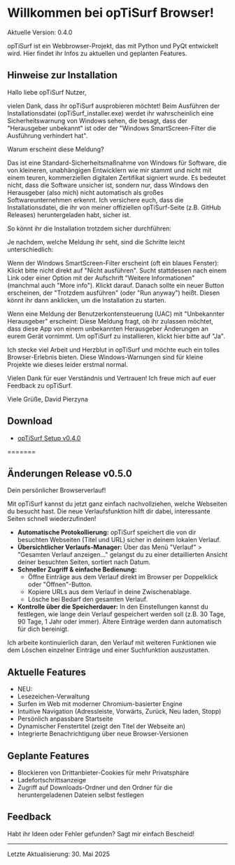 # Willkommen bei opTiSurf Browser!

Aktuelle Version: 0.4.0

opTiSurf ist ein Webbrowser-Projekt, das mit Python und PyQt entwickelt wird. 
Hier findet ihr Infos zu aktuellen und geplanten Features.

## Hinweise zur Installation

Hallo liebe opTiSurf Nutzer,

vielen Dank, dass ihr opTiSurf ausprobieren möchtet! Beim Ausführen der Installationsdatei (opTiSurf_installer.exe) werdet ihr wahrscheinlich eine Sicherheitswarnung von Windows sehen, die besagt, dass der "Herausgeber unbekannt" ist oder der "Windows SmartScreen-Filter die Ausführung verhindert hat".

Warum erscheint diese Meldung?

Das ist eine Standard-Sicherheitsmaßnahme von Windows für Software, die von kleineren, unabhängigen Entwicklern wie mir stammt und nicht mit einem teuren, kommerziellen digitalen Zertifikat signiert wurde. Es bedeutet nicht, dass die Software unsicher ist, sondern nur, dass Windows den Herausgeber (also mich) nicht automatisch als großes Softwareunternehmen erkennt. Ich versichere euch, dass die Installationsdatei, die ihr von meiner offiziellen opTiSurf-Seite (z.B. GitHub Releases) heruntergeladen habt, sicher ist.

So könnt ihr die Installation trotzdem sicher durchführen:

Je nachdem, welche Meldung ihr seht, sind die Schritte leicht unterschiedlich:

Wenn der Windows SmartScreen-Filter erscheint (oft ein blaues Fenster):
    Klickt bitte nicht direkt auf "Nicht ausführen".
    Sucht stattdessen nach einem Link oder einer Option mit der Aufschrift "Weitere Informationen" (manchmal auch "More info"). Klickt darauf.
    Danach sollte ein neuer Button erscheinen, der "Trotzdem ausführen" (oder "Run anyway") heißt. Diesen könnt ihr dann anklicken, um die Installation zu starten.

Wenn eine Meldung der Benutzerkontensteuerung (UAC) mit "Unbekannter Herausgeber" erscheint:
    Diese Meldung fragt, ob ihr zulassen möchtet, dass diese App von einem unbekannten Herausgeber Änderungen an eurem Gerät vornimmt.
    Um opTiSurf zu installieren, klickt hier bitte auf "Ja".

Ich stecke viel Arbeit und Herzblut in opTiSurf und möchte euch ein tolles Browser-Erlebnis bieten. Diese Windows-Warnungen sind für kleine Projekte wie dieses leider erstmal normal.

Vielen Dank für euer Verständnis und Vertrauen! Ich freue mich auf euer Feedback zu opTiSurf.

Viele Grüße,
David Pierzyna

## Download
* [opTiSurf Setup v0.4.0](https://github.com/Davy1nbg/opTiSurf/releases/download/v0.4.0/opTiSurf_installer.exe)

=======

## Änderungen Release v0.5.0

Dein persönlicher Browserverlauf!

Mit opTiSurf kannst du jetzt ganz einfach nachvollziehen, welche Webseiten du besucht hast. Die neue Verlaufsfunktion hilft dir dabei, interessante Seiten schnell wiederzufinden!

* **Automatische Protokollierung:** opTiSurf speichert die von dir besuchten Webseiten (Titel und URL) sicher in deinem lokalen Verlauf.
* **Übersichtlicher Verlaufs-Manager:** Über das Menü "Verlauf" > "Gesamten Verlauf anzeigen..." gelangst du zu einer detaillierten Ansicht deiner besuchten Seiten, sortiert nach Datum.
* **Schneller Zugriff & einfache Bedienung:**
    * Öffne Einträge aus dem Verlauf direkt im Browser per Doppelklick oder "Öffnen"-Button.
    * Kopiere URLs aus dem Verlauf in deine Zwischenablage.
    * Lösche bei Bedarf den gesamten Verlauf.
* **Kontrolle über die Speicherdauer:** In den Einstellungen kannst du festlegen, wie lange dein Verlauf gespeichert werden soll (z.B. 30 Tage, 90 Tage, 1 Jahr oder immer). Ältere Einträge werden dann automatisch für dich bereinigt.

Ich arbeite kontinuierlich daran, den Verlauf mit weiteren Funktionen wie dem Löschen einzelner Einträge und einer Suchfunktion auszustatten.

## Aktuelle Features
* NEU: 
* Lesezeichen-Verwaltung
* Surfen im Web mit moderner Chromium-basierter Engine
* Intuitive Navigation (Adressleiste, Vorwärts, Zurück, Neu laden, Stopp)
* Persönlich anpassbare Startseite
* Dynamischer Fenstertitel (zeigt den Titel der Webseite an)
* Integrierte Benachrichtigung über neue Browser-Versionen


## Geplante Features
* Blockieren von Drittanbieter-Cookies für mehr Privatsphäre
* Ladefortschrittsanzeige
* Zugriff auf Downloads-Ordner und den Ordner für die heruntergeladenen Dateien selbst festlegen

## Feedback
Habt ihr Ideen oder Fehler gefunden? Sagt mir einfach Bescheid!

---

Letzte Aktualisierung: 30. Mai 2025
